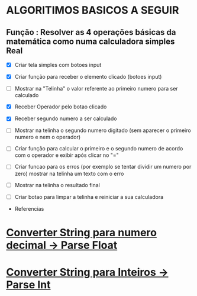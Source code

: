 # ALGORITIMOS BASICOS A SEGUIR
## Função : Resolver as 4 operações básicas da matemática como numa calculadora simples Real

* [X] Criar tela simples com botoes input
* [X] Criar função para receber o elemento clicado (botoes input)
* [ ] Mostrar na "Telinha" o valor referente ao primeiro numero para ser calculado
* [X] Receber Operador pelo botao clicado
* [X] Receber segundo numero a ser calculado
* [ ] Mostrar na telinha o segundo numero digitado (sem aparecer o primeiro numero e nem o operador) 
* [ ] Criar função para calcular o primeiro e o segundo numero de acordo com o operador e exibir após clicar no "="
* [ ] Criar funcao para os erros (por exemplo se tentar dividir um numero por zero) mostrar na telinha um texto com o erro
* [ ] Mostrar na telinha o resultado final
* [ ] Criar botao para limpar a telinha e reiniciar a sua calculadora








* Referencias 
# [Converter String para numero decimal -> Parse Float](https://developer.mozilla.org/pt-BR/docs/Web/JavaScript/Reference/Global_Objects/parseFloat)

# [Converter String para Inteiros -> Parse Int](https://developer.mozilla.org/pt-BR/docs/Web/JavaScript/Reference/Global_Objects/parseInt)
